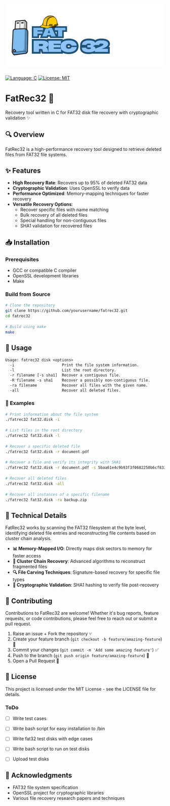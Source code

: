 <h1><img width="500" alt="FatRec Banner" src="/doc/fat-rec-32-banner.png"></h1>

[![Language: C](https://img.shields.io/badge/Language-C-blue.svg)](https://en.cppreference.com/w/c) [![License: MIT](https://img.shields.io/badge/License-MIT-yellow.svg)](https://opensource.org/licenses/MIT)

# FatRec32 💾
Recovery tool written in C for FAT32 disk file recovery with cryptographic validation ✨

## 🔍 Overview

FatRec32 is a high-performance recovery tool designed to retrieve deleted files from FAT32 file systems. 

## ✨ Features

- **High Recovery Rate**: Recovers up to 95% of deleted FAT32 data
- **Cryptographic Validation**: Uses OpenSSL to verify data
- **Performance Optimized**: Memory-mapping techniques for faster recovery
- **Versatile Recovery Options**:
  - Recover specific files with name matching
  - Bulk recovery of all deleted files
  - Special handling for non-contiguous files
  - SHA1 validation for recovered files

## 📥 Installation

### Prerequisites

- GCC or compatible C compiler
- OpenSSL development libraries
- Make

### Build from Source

```bash
# Clone the repository
git clone https://github.com/yourusername/fatrec32.git
cd fatrec32

# Build using make
make
```

## 🚀 Usage

```
Usage: fatrec32 disk <options>
  -i                     Print the file system information.
  -l                     List the root directory.
  -r filename [-s sha1]  Recover a contiguous file.
  -R filename -s sha1    Recover a possibly non-contiguous file.
  -ra filename           Recover all files with the given name.
  -all                   Recover all deleted files.
```

### 📝 Examples

```bash
# Print information about the file system
./fatrec32 fat32.disk -i

# List files in the root directory
./fatrec32 fat32.disk -l

# Recover a specific deleted file
./fatrec32 fat32.disk -r document.pdf

# Recover a file and verify its integrity with SHA1
./fatrec32 fat32.disk -r document.pdf -s 5baa61e4c9b93f3f0682250b6cf8331b7ee68fd8

# Recover all deleted files
./fatrec32 fat32.disk -all

# Recover all instances of a specific filename
./fatrec32 fat32.disk -ra backup.zip
```

## 🔧 Technical Details

FatRec32 works by scanning the FAT32 filesystem at the byte level, identifying deleted file entries and reconstructing file contents based on cluster chain analysis. 

- **📊 Memory-Mapped I/O**: Directly maps disk sectors to memory for faster access
- **🔗 Cluster Chain Recovery**: Advanced algorithms to reconstruct fragmented files
- **🔍 File Carving Techniques**: Signature-based recovery for specific file types
- **🔐 Cryptographic Validation**: SHA1 hashing to verify file post-recovery

## 👥 Contributing

Contributions to FatRec32 are welcome! Whether it's bug reports, feature requests, or code contributions, please feel free to reach out or submit a pull request.

1. Raise an issue + Fork the repository ⑂
2. Create your feature branch (`git checkout -b feature/amazing-feature`) 🌿
3. Commit your changes (`git commit -m 'Add some amazing feature'`) ✅
4. Push to the branch (`git push origin feature/amazing-feature`) 🚀
5. Open a Pull Request 🎉

## 📜 License

This project is licensed under the MIT License - see the LICENSE file for details.

### ToDo
- [ ] Write test cases
- [ ] Write bash script for easy installation to /bin
- [ ] Write fat32 test disks with edge cases
- [ ] Write bash script to run on test disks
- [ ] Upload test disks 


## 🙏 Acknowledgments

- FAT32 file system specification
- OpenSSL project for cryptographic libraries
- Various file recovery research papers and techniques
